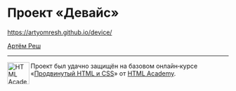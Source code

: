 # Проект «Девайс»

https://artyomresh.github.io/device/

[Артём Реш](https://htmlacademy.ru/profile/resh)

---

<a href="https://htmlacademy.ru/intensive/adaptive"><img align="left" width="50" height="50" alt="HTML Academy" src="https://up.htmlacademy.ru/static/img/intensive/adaptive/logo-for-github.svg"></a>

Проект был удачно защищён на базовом онлайн‑курсе «[Продвинутый HTML и CSS](https://htmlacademy.ru/intensive/htmlcss)» от [HTML Academy](https://htmlacademy.ru).
